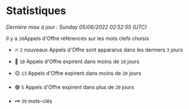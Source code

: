 # Statistiques


_Dernière mise à jour : Sunday 05/06/2022 02:52:55 (UTC)_ 

Il y a `28`Appels d'Offre référencés sur les mots clefs choisis

- 🔥 `2` nouveaux Appels d'Offre sont appararus dans les derniers `3` jours
- 🔴  `10` Appels d'Offre expirent dans moins de `10` jours
- 🟡  `13` Appels d'Offre expirent dans moins de `20` jours
- 🟢  `5` Appels d'Offre expirent dans plus de `20` jours

- 🗝 `39` mots-clés